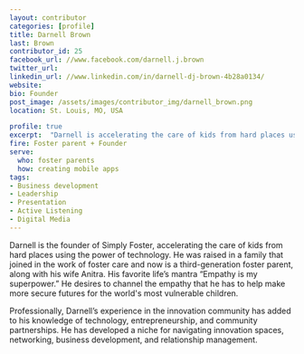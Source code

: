 ```yaml
---
layout: contributor
categories: [profile]
title: Darnell Brown
last: Brown
contributor_id: 25
facebook_url: //www.facebook.com/darnell.j.brown
twitter_url: 
linkedin_url: //www.linkedin.com/in/darnell-dj-brown-4b28a0134/
website: 
bio: Founder
post_image: /assets/images/contributor_img/darnell_brown.png
location: St. Louis, MO, USA

profile: true
excerpt:  "Darnell is accelerating the care of kids from hard places using the power of technology. Career Path: Foster parent + Founder"
fire: Foster parent + Founder
serve:
  who: foster parents
  how: creating mobile apps
tags:
- Business development
- Leadership
- Presentation
- Active Listening
- Digital Media
---
```

Darnell is the founder of Simply Foster, accelerating the care of kids from hard places using the power of technology. He was raised in a family that joined in the work of foster care and now is a third-generation foster parent, along with his wife Anitra. His favorite life’s mantra “Empathy is my superpower.” He desires to channel the empathy that he has to help make more secure futures for the world's most vulnerable children.

Professionally, Darnell’s experience in the innovation community has added to his knowledge of technology, entrepreneurship, and community partnerships. He has developed a niche for navigating innovation spaces, networking, business development, and relationship management.
